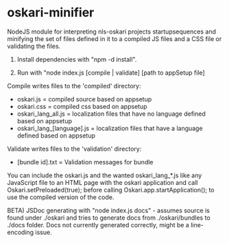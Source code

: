 oskari-minifier
===============

NodeJS module for interpreting nls-oskari projects startupsequences and minifying the 
set of files defined in it to a compiled JS files and a CSS file or validating the files.

1) Install dependencies with "npm -d install".

2) Run with "node index.js [compile | validate] [path to appSetup file]

Compile writes files to the 'compiled' directory:
* oskari.js = compiled source based on appsetup
* oskari.css = compiled css based on appsetup
* oskari_lang_all.js = localization files that have no language defined based on appsetup
* oskari_lang_[language].js = localization files that have a language defined based on appsetup

Validate writes files to the 'validation' directory:
* [bundle id].txt = Validation messages for bundle

You can include the oskari.js and the wanted oskari_lang_*.js like any JavaScript file to 
an HTML page with the oskari application and call Oskari.setPreloaded(true); before calling 
Oskari.app.startApplication(); to use the compiled version of the code.

BETA) JSDoc generating with "node index.js docs" - assumes source is found under ./oskari and
tries to generate docs from ./oskari/bundles to ./docs folder. Docs not currently generated correctly, 
might be a line-encoding issue.